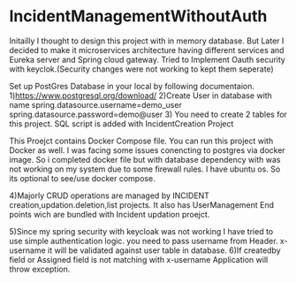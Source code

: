 # IncidentManagementWithoutAuth
Initailly I thought to design this project with in memory database. But Later I decided to make it microservices architecture having different services
and Eureka server and Spring cloud gateway. Tried to Implement Oauth security with keyclok.(Security changes were not working to kept them seperate) 

Set up PostGres Database in your local by following documentaion.
 1)https://www.postgresql.org/download/
 2)Create User in database with name
  spring.datasource.username=demo_user
  spring.datasource.password=demo@user
 3) You need to create 2 tables for this project. SQL script is added with IncidentCreation Project
 
 This Proejct contains Docker Compose file. You can run this project with Docker as well. I was facing some issues conencting to postgres via docker image. So i completed docker file but with database dependency with was not working on my system due to some firewall rules. I have ubuntu os. So its optional to see/use docker compose. 
 
 4)Majorly CRUD operations are managed by INCIDENT creation,updation.deletion,list projects. It also has UserManagement End points wich are bundled with Incident updation proejct. 
 
 5)Since my spring security with keycloak was not working I have tried to use simple authentication logic. you need to pass username from Header. 
 x-username it will be validated against user table in database. 
 6)If createdby field or Assigned field is not matching with x-username Application will throw exception.
